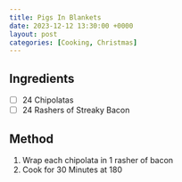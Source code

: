 ```yaml
---
title: Pigs In Blankets
date: 2023-12-12 13:30:00 +0000
layout: post
categories: [Cooking, Christmas]
---
```

## Ingredients

- [ ] 24 Chipolatas
- [ ] 24 Rashers of Streaky Bacon

## Method

1. Wrap each chipolata in 1 rasher of bacon
2. Cook for 30 Minutes at 180
